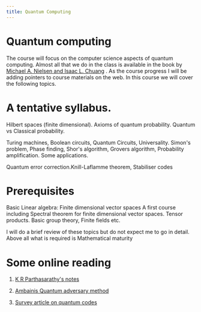 ```yaml
---
title: Quantum Computing
---
```


# Quantum computing

The course will focus on the computer science aspects of quantum
computing.  Almost all that we do in the class is available in the
book by [Michael A. Nielsen and Isaac L. Chuang][qc-book]
. As the course
progress I will be adding pointers to course materials on the web. In
this course we will cover the following topics.

# A tentative syllabus.

Hilbert spaces (finite dimensional). Axioms of quantum probability.
Quantum vs Classical probability.

Turing machines, Boolean circuits, Quantum Circuits, Universality.
Simon's problem, Phase finding, Shor's algorithm, Grovers algorithm,
Probability amplification. Some applications.

Quantum error correction.Knill-Laflamme theorem, Stabiliser codes


# Prerequisites


Basic Linear algebra: Finite dimensional vector spaces A first course
including Spectral theorem for finite dimensional vector
spaces. Tensor products. Basic group theory, Finite fields etc.

I will do a brief review of these topics but do not expect me to go in
detail. Above all what is required is Mathematical maturity

# Some online reading

1. [K R Parthasarathy's notes][krp]

2. [Ambainis Quantum adversary method][quantum-adversary]

3. [Survey article on quantum codes][quantum-codes-survey]

[qc-book]:
    <http://www.amazon.com/Quantum-Computation-Information-Cambridge-Sciences/dp/0521635039>
	"Quantum Computation and Quantum Information"

[quantum-adversary]: <http://arxiv.org/abs/quant-ph/0002066>
[krp]: </notes/krp.pdf>
[quantum-codes-survey]: </research/publication/K2005.pdf>
